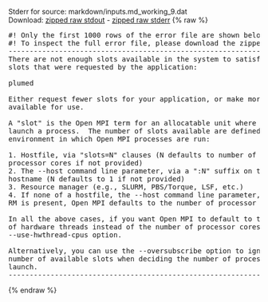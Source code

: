 Stderr for source:  markdown/inputs.md_working_9.dat   
Download: [zipped raw stdout](inputs.md_working_9.dat.plumed.stdout.txt.zip) - [zipped raw stderr](inputs.md_working_9.dat.plumed.stderr.txt.zip) 
{% raw %}
<pre>
#! Only the first 1000 rows of the error file are shown below
#! To inspect the full error file, please download the zipped raw stderr file above
--------------------------------------------------------------------------
There are not enough slots available in the system to satisfy the 3
slots that were requested by the application:

plumed

Either request fewer slots for your application, or make more slots
available for use.

A "slot" is the Open MPI term for an allocatable unit where we can
launch a process.  The number of slots available are defined by the
environment in which Open MPI processes are run:

1. Hostfile, via "slots=N" clauses (N defaults to number of
processor cores if not provided)
2. The --host command line parameter, via a ":N" suffix on the
hostname (N defaults to 1 if not provided)
3. Resource manager (e.g., SLURM, PBS/Torque, LSF, etc.)
4. If none of a hostfile, the --host command line parameter, or an
RM is present, Open MPI defaults to the number of processor cores

In all the above cases, if you want Open MPI to default to the number
of hardware threads instead of the number of processor cores, use the
--use-hwthread-cpus option.

Alternatively, you can use the --oversubscribe option to ignore the
number of available slots when deciding the number of processes to
launch.
--------------------------------------------------------------------------
</pre>
{% endraw %}
